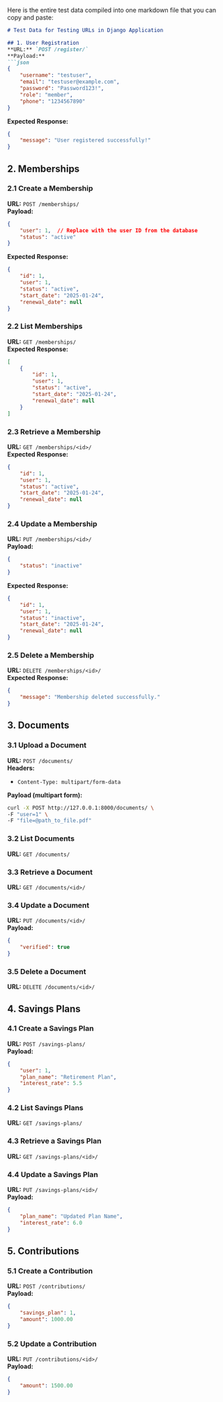 Here is the entire test data compiled into one markdown file that you can copy and paste:

```markdown
# Test Data for Testing URLs in Django Application

## 1. User Registration
**URL:** `POST /register/`  
**Payload:**
```json
{
    "username": "testuser",
    "email": "testuser@example.com",
    "password": "Password123!",
    "role": "member",
    "phone": "1234567890"
}
```
**Expected Response:**
```json
{
    "message": "User registered successfully!"
}
```

## 2. Memberships
### 2.1 Create a Membership
**URL:** `POST /memberships/`  
**Payload:**
```json
{
    "user": 1,  // Replace with the user ID from the database
    "status": "active"
}
```
**Expected Response:**
```json
{
    "id": 1,
    "user": 1,
    "status": "active",
    "start_date": "2025-01-24",
    "renewal_date": null
}
```

### 2.2 List Memberships
**URL:** `GET /memberships/`  
**Expected Response:**
```json
[
    {
        "id": 1,
        "user": 1,
        "status": "active",
        "start_date": "2025-01-24",
        "renewal_date": null
    }
]
```

### 2.3 Retrieve a Membership
**URL:** `GET /memberships/<id>/`  
**Expected Response:**
```json
{
    "id": 1,
    "user": 1,
    "status": "active",
    "start_date": "2025-01-24",
    "renewal_date": null
}
```

### 2.4 Update a Membership
**URL:** `PUT /memberships/<id>/`  
**Payload:**
```json
{
    "status": "inactive"
}
```
**Expected Response:**
```json
{
    "id": 1,
    "user": 1,
    "status": "inactive",
    "start_date": "2025-01-24",
    "renewal_date": null
}
```

### 2.5 Delete a Membership
**URL:** `DELETE /memberships/<id>/`  
**Expected Response:**
```json
{
    "message": "Membership deleted successfully."
}
```

## 3. Documents
### 3.1 Upload a Document
**URL:** `POST /documents/`  
**Headers:**
- `Content-Type: multipart/form-data`

**Payload (multipart form):**
```bash
curl -X POST http://127.0.0.1:8000/documents/ \
-F "user=1" \
-F "file=@path_to_file.pdf"
```

### 3.2 List Documents
**URL:** `GET /documents/`

### 3.3 Retrieve a Document
**URL:** `GET /documents/<id>/`

### 3.4 Update a Document
**URL:** `PUT /documents/<id>/`  
**Payload:**
```json
{
    "verified": true
}
```

### 3.5 Delete a Document
**URL:** `DELETE /documents/<id>/`

## 4. Savings Plans
### 4.1 Create a Savings Plan
**URL:** `POST /savings-plans/`  
**Payload:**
```json
{
    "user": 1,
    "plan_name": "Retirement Plan",
    "interest_rate": 5.5
}
```

### 4.2 List Savings Plans
**URL:** `GET /savings-plans/`

### 4.3 Retrieve a Savings Plan
**URL:** `GET /savings-plans/<id>/`

### 4.4 Update a Savings Plan
**URL:** `PUT /savings-plans/<id>/`  
**Payload:**
```json
{
    "plan_name": "Updated Plan Name",
    "interest_rate": 6.0
}
```

## 5. Contributions
### 5.1 Create a Contribution
**URL:** `POST /contributions/`  
**Payload:**
```json
{
    "savings_plan": 1,
    "amount": 1000.00
}
```

### 5.2 Update a Contribution
**URL:** `PUT /contributions/<id>/`  
**Payload:**
```json
{
    "amount": 1500.00
}


